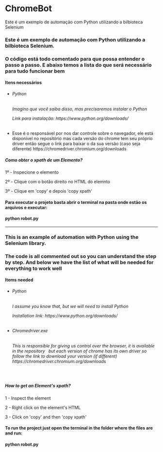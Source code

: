 # ChromeBot
Este é um exemplo de automação com Python utilizando a bilbioteca Selenium

<h3>Este é um exemplo de automação com Python utilizando a bilbioteca Selenium.<h3>
<p>O código está todo comentado para que possa entender o passo a passo. E abaixo temos a lista do que será necessário
para tudo funcionar bem</p>

<h4>Itens necessários</h4>

<ul>  
  <li>
      <h6>Python<h6>
      <p>Imagino que você saiba disso, mas precisaremos instalar o Python</p>
      <p>Link para instalação: https://www.python.org/downloads/</p>
  </li>    
  <li>
    <p>Esse é o responsável por nos dar controle sobre o navegador, ele está disponível no repositório
        mas cada versão do chrome tem seu próprio driver então segue o link para baixar o da sua versão (caso seja diferente)
        https://chromedriver.chromium.org/downloads
    </p>
  </li>
</ul>

<h5>Como obter o xpath de um Elemento?</h5>
<p>1º - Inspecione o elemento</p>
<p>2º - Clique com o botão direito no HTML do elemnto</p>
<p>3º - Clique em 'copy' e depois 'copy xpath'</p>


<h4>Para executar o projeto basta abrir o terminal na pasta onde estão os arquivos e executar:</h4>
<h4>python robot.py</h4>

----------------------------------------------------------------------------------------------------------------------------------
<h3> This is an example of automation with Python using the Selenium library. <h3>
      <p> The code is all commented out so you can understand the step by step. And below we have the list of what will
        be needed
        for everything to work well </p>
 <h4> Items needed </h4>
      <ul>
          <li>
            <h6> Python <h6>
              <p> I assume you know that, but we will need to install Python </p>
              <p> Installation link: https://www.python.org/downloads/ </p>
          </li>
          <li>
            <h6>Chromedriver.exe<h6>
              <p> This is responsible for giving us control over the browser, it is available in the repository
              but each version of chrome has its own driver so follow the link to download your version (if
              different) https://chromedriver.chromium.org/downloads
              <p>
          </li>
      </ul>
   <h5> How to get an Element's xpath? </h5>
   <p> 1 - Inspect the element </p>
   <p> 2 - Right click on the element's HTML </p>
   <p> 3 - Click on 'copy' and then 'copy xpath' </p>
            
<h4>To run the project just open the terminal in the folder where the files are and run:</h4>
<h4>python robot.py</h4>

